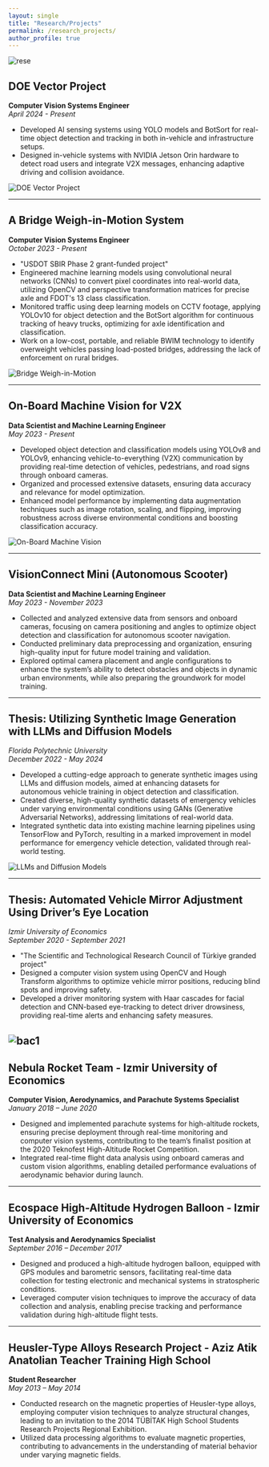 ```yaml
---
layout: single
title: "Research/Projects"
permalink: /research_projects/
author_profile: true
---
```


![rese](https://vefaayyildiz.github.io/images/rese.png)  

## DOE Vector Project  
**Computer Vision Systems Engineer**  
*April 2024 - Present*

- Developed AI sensing systems using YOLO models and BotSort for real-time object detection and tracking in both in-vehicle and infrastructure setups.
- Designed in-vehicle systems with NVIDIA Jetson Orin hardware to detect road users and integrate V2X messages, enhancing adaptive driving and collision avoidance.

![DOE Vector Project](https://vefaayyildiz.github.io/images/doe.png)  

---

## A Bridge Weigh-in-Motion System  
**Computer Vision Systems Engineer**  
*October 2023 - Present*
- "USDOT SBIR Phase 2 grant-funded project"
- Engineered machine learning models using convolutional neural networks (CNNs) to convert pixel coordinates into real-world data, utilizing OpenCV and perspective transformation matrices for precise axle and FDOT's 13 class classification.
- Monitored traffic using deep learning models on CCTV footage, applying YOLOv10 for object detection and the BotSort algorithm for continuous tracking of heavy trucks, optimizing for axle identification and classification.
- Work on a low-cost, portable, and reliable BWIM technology to identify overweight vehicles passing load-posted bridges, addressing the lack of enforcement on rural bridges.

![Bridge Weigh-in-Motion](https://vefaayyildiz.github.io/images/bridge.png)  

---

## On-Board Machine Vision for V2X  
**Data Scientist and Machine Learning Engineer**  
*May 2023 - Present*

- Developed object detection and classification models using YOLOv8 and YOLOv9, enhancing vehicle-to-everything (V2X) communication by providing real-time detection of vehicles, pedestrians, and road signs through onboard cameras.
- Organized and processed extensive datasets, ensuring data accuracy and relevance for model optimization.
- Enhanced model performance by implementing data augmentation techniques such as image rotation, scaling, and flipping, improving robustness across diverse environmental conditions and boosting classification accuracy.

![On-Board Machine Vision](https://vefaayyildiz.github.io/images/v2x.png)  

---


## VisionConnect Mini (Autonomous Scooter)  
**Data Scientist and Machine Learning Engineer**  
*May 2023 - November 2023*

- Collected and analyzed extensive data from sensors and onboard cameras, focusing on camera positioning and angles to optimize object detection and classification for autonomous scooter navigation.
- Conducted preliminary data preprocessing and organization, ensuring high-quality input for future model training and validation.
- Explored optimal camera placement and angle configurations to enhance the system’s ability to detect obstacles and objects in dynamic urban environments, while also preparing the groundwork for model training.

---

## Thesis: Utilizing Synthetic Image Generation with LLMs and Diffusion Models  
*Florida Polytechnic University*  
*December 2022 - May 2024*

- Developed a cutting-edge approach to generate synthetic images using LLMs and diffusion models, aimed at enhancing datasets for autonomous vehicle training in object detection and classification.
- Created diverse, high-quality synthetic datasets of emergency vehicles under varying environmental conditions using GANs (Generative Adversarial Networks), addressing limitations of real-world data.
- Integrated synthetic data into existing machine learning pipelines using TensorFlow and PyTorch, resulting in a marked improvement in model performance for emergency vehicle detection, validated through real-world testing.

![LLMs and Diffusion Models](https://vefaayyildiz.github.io/images/mas1.png)  

---

## Thesis: Automated Vehicle Mirror Adjustment Using Driver’s Eye Location  
*Izmir University of Economics*  
*September 2020 - September 2021*

- "The Scientific and Technological Research Council of Türkiye granded project"
- Designed a computer vision system using OpenCV and Hough Transform algorithms to optimize vehicle mirror positions, reducing blind spots and improving safety.
- Developed a driver monitoring system with Haar cascades for facial detection and CNN-based eye-tracking to detect driver drowsiness, providing real-time alerts and enhancing safety measures.

![bac1](https://vefaayyildiz.github.io/images/bac1.png)  
---

## Nebula Rocket Team - Izmir University of Economics  
**Computer Vision, Aerodynamics, and Parachute Systems Specialist**  
*January 2018 – June 2020*

- Designed and implemented parachute systems for high-altitude rockets, ensuring precise deployment through real-time monitoring and computer vision systems, contributing to the team’s finalist position at the 2020 Teknofest High-Altitude Rocket Competition.
- Integrated real-time flight data analysis using onboard cameras and custom vision algorithms, enabling detailed performance evaluations of aerodynamic behavior during launch.

---

## Ecospace High-Altitude Hydrogen Balloon - Izmir University of Economics  
**Test Analysis and Aerodynamics Specialist**  
*September 2016 – December 2017*

- Designed and produced a high-altitude hydrogen balloon, equipped with GPS modules and barometric sensors, facilitating real-time data collection for testing electronic and mechanical systems in stratospheric conditions.
- Leveraged computer vision techniques to improve the accuracy of data collection and analysis, enabling precise tracking and performance validation during high-altitude flight tests.

---

## Heusler-Type Alloys Research Project - Aziz Atik Anatolian Teacher Training High School  
**Student Researcher**  
*May 2013 – May 2014*

- Conducted research on the magnetic properties of Heusler-type alloys, employing computer vision techniques to analyze structural changes, leading to an invitation to the 2014 TÜBİTAK High School Students Research Projects Regional Exhibition.
- Utilized data processing algorithms to evaluate magnetic properties, contributing to advancements in the understanding of material behavior under varying magnetic fields.
